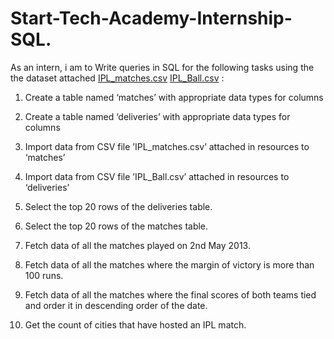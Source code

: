 # Start-Tech-Academy-Internship-SQL.
As an intern, i am to Write queries in SQL for the following tasks using the the dataset attached [IPL_matches.csv](https://github.com/Ewaolu/Start-Tech-Academy-Internship-SQL/files/9174121/IPL_matches.csv)
 [IPL_Ball.csv](https://github.com/Ewaolu/Start-Tech-Academy-Internship-SQL/files/9174097/IPL_Ball.csv)
:

1. Create a table named ‘matches’ with appropriate data types for columns

2. Create a table named ‘deliveries’ with appropriate data types for columns

3. Import data from CSV file ’IPL_matches.csv’ attached in resources to ‘matches’

4. Import data from CSV file ’IPL_Ball.csv’ attached in resources to ‘deliveries’

5. Select the top 20 rows of the deliveries table.

6. Select the top 20 rows of the matches table.

7. Fetch data of all the matches played on 2nd May 2013.

8. Fetch data of all the matches where the margin of victory is more than 100 runs.

9. Fetch data of all the matches where the final scores of both teams tied and order it in descending order of the date.

10. Get the count of cities that have hosted an IPL match.
